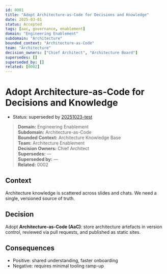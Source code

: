 ```yaml
---
id: 0001
title: "Adopt Architecture-as-Code for Decisions and Knowledge"
date: 2025-03-01
status: Accepted
tags: [aac, governance, enablement]
domain: "Engineering Enablement"
subdomain: "Architecture"
bounded_context: "Architecture-as-Code"
team: "Architecture"
decision_owners: ["Chief Architect", "Architecture Board"]
supersedes: []
superseded_by: []
related: [0002]
---
```


# Adopt Architecture-as-Code for Decisions and Knowledge

- Status: superseded by [20251023-test](20251023-test.md)


> **Domain:** Engineering Enablement  
> **Subdomain:** Architecture-as-Code  
> **Bounded Context:** Architecture Knowledge Base  
> **Team:** Architecture Enablement  
> **Decision Owners:** Chief Architect  
> **Supersedes:** —  
> **Superseded by:** —  
> **Related:** 0002

## Context
Architecture knowledge is scattered across slides and chats. We need a single, versioned source of truth.

## Decision
Adopt **Architecture-as-Code (AaC)**: store architecture artefacts in version control, reviewed via pull requests, and published as static sites.

## Consequences
- Positive: shared understanding, faster onboarding
- Negative: requires minimal tooling ramp-up
